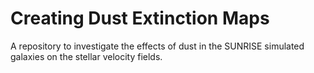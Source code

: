 <src img="maps/compare_Av_stellar_velocity_205_0.png" width=600>

# Creating Dust Extinction Maps
A repository to investigate the effects of dust in the SUNRISE simulated galaxies on the stellar velocity fields.



